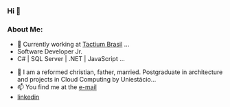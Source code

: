 ### Hi 👋


<!--**darthbmo/darthbmo** is a ✨ _special_ ✨ repository because its `README.md` (this file) appears on your GitHub profile. -->

### About Me:

- 🔭 Currently working at [Tactium Brasil](https://www.tactium.com.br/) ...
- Software Developer Jr.
- C# | SQL Server | .NET | JavaScript ...
<!-- - 🤔 I’m looking for help with ... -->
- 💬 I am a reformed christian, father, married. Postgraduate in architecture and projects in Cloud Computing by Uniestácio...
- 📫 You find me at the [e-mail](mailto:connectionreverse@gmail.com)
- [linkedin](https://www.linkedin.com/in/michael-louren%C3%A7o-bezerra-55940592/)
<!-- - 😄 Pronouns: ... -->
<!-- - ⚡ Fun fact: ... -->

